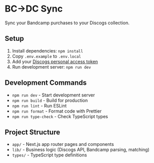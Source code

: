 # BC→DC Sync

Sync your Bandcamp purchases to your Discogs collection.

## Setup

1. Install dependencies: `npm install`
2. Copy `.env.example` to `.env.local`
3. Add your [Discogs personal access token](https://www.discogs.com/settings/developers)
4. Run development server: `npm run dev`

## Development Commands

- `npm run dev` - Start development server
- `npm run build` - Build for production
- `npm run lint` - Run ESLint
- `npm run format` - Format code with Prettier
- `npm run type-check` - Check TypeScript types

## Project Structure

- `app/` - Next.js app router pages and components
- `lib/` - Business logic (Discogs API, Bandcamp parsing, matching)
- `types/` - TypeScript type definitions